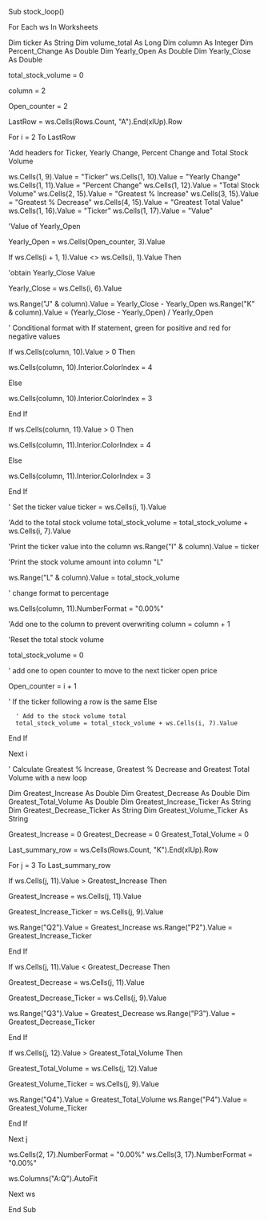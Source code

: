 Sub stock_loop()

For Each ws In Worksheets

Dim ticker As String
Dim volume_total As Long
Dim column As Integer
Dim Percent_Change As Double
Dim Yearly_Open As Double
Dim Yearly_Close As Double

total_stock_volume = 0

column = 2

Open_counter = 2

LastRow = ws.Cells(Rows.Count, "A").End(xlUp).Row

For i = 2 To LastRow

'Add headers for Ticker, Yearly Change, Percent Change and Total Stock Volume

ws.Cells(1, 9).Value = "Ticker"
ws.Cells(1, 10).Value = "Yearly Change"
ws.Cells(1, 11).Value = "Percent Change"
ws.Cells(1, 12).Value = "Total Stock Volume"
ws.Cells(2, 15).Value = "Greatest % Increase"
ws.Cells(3, 15).Value = "Greatest % Decrease"
ws.Cells(4, 15).Value = "Greatest Total Value"
ws.Cells(1, 16).Value = "Ticker"
ws.Cells(1, 17).Value = "Value"

'Value of Yearly_Open

Yearly_Open = ws.Cells(Open_counter, 3).Value

If ws.Cells(i + 1, 1).Value <> ws.Cells(i, 1).Value Then

'obtain Yearly_Close Value

Yearly_Close = ws.Cells(i, 6).Value

ws.Range("J" & column).Value = Yearly_Close - Yearly_Open
ws.Range("K" & column).Value = (Yearly_Close - Yearly_Open) / Yearly_Open

' Conditional format with If statement, green for positive and red for negative values

If ws.Cells(column, 10).Value > 0 Then

ws.Cells(column, 10).Interior.ColorIndex = 4

Else

ws.Cells(column, 10).Interior.ColorIndex = 3

End If

If ws.Cells(column, 11).Value > 0 Then

ws.Cells(column, 11).Interior.ColorIndex = 4

Else

ws.Cells(column, 11).Interior.ColorIndex = 3

End If


'  Set the ticker value
ticker = ws.Cells(i, 1).Value

'Add to the total stock volume
total_stock_volume = total_stock_volume + ws.Cells(i, 7).Value

'Print the ticker value into the column
ws.Range("I" & column).Value = ticker

'Print the stock volume amount into column "L"

ws.Range("L" & column).Value = total_stock_volume

' change format to percentage

ws.Cells(column, 11).NumberFormat = "0.00%"

'Add one to the column to prevent overwriting
column = column + 1

'Reset the total stock volume

total_stock_volume = 0

' add one to open counter to move to the next ticker open price

Open_counter = i + 1


' If the ticker following a row is the same
    Else

      ' Add to the stock volume total
      total_stock_volume = total_stock_volume + ws.Cells(i, 7).Value


End If


Next i

' Calculate Greatest % Increase, Greatest % Decrease and Greatest Total Volume with a new loop

Dim Greatest_Increase As Double
Dim Greatest_Decrease As Double
Dim Greatest_Total_Volume As Double
Dim Greatest_Increase_Ticker As String
Dim Greatest_Decrease_Ticker As String
Dim Greatest_Volume_Ticker As String

Greatest_Increase = 0
Greatest_Decrease = 0
Greatest_Total_Volume = 0

Last_summary_row = ws.Cells(Rows.Count, "K").End(xlUp).Row

For j = 3 To Last_summary_row

If ws.Cells(j, 11).Value > Greatest_Increase Then

Greatest_Increase = ws.Cells(j, 11).Value

Greatest_Increase_Ticker = ws.Cells(j, 9).Value

ws.Range("Q2").Value = Greatest_Increase
ws.Range("P2").Value = Greatest_Increase_Ticker

End If

If ws.Cells(j, 11).Value < Greatest_Decrease Then

Greatest_Decrease = ws.Cells(j, 11).Value

Greatest_Decrease_Ticker = ws.Cells(j, 9).Value

ws.Range("Q3").Value = Greatest_Decrease
ws.Range("P3").Value = Greatest_Decrease_Ticker

End If

If ws.Cells(j, 12).Value > Greatest_Total_Volume Then

Greatest_Total_Volume = ws.Cells(j, 12).Value

Greatest_Volume_Ticker = ws.Cells(j, 9).Value

ws.Range("Q4").Value = Greatest_Total_Volume
ws.Range("P4").Value = Greatest_Volume_Ticker

End If

Next j



ws.Cells(2, 17).NumberFormat = "0.00%"
ws.Cells(3, 17).NumberFormat = "0.00%"



ws.Columns("A:Q").AutoFit



Next ws



End Sub
